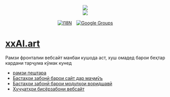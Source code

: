 <p align="center"><a href="https://xxai.art"><img src="https://cdn.jsdelivr.net/gh/xxai-art/doc/logo.svg"/></a><br/><a href="https://xxai.art"><img src="https://cdn.jsdelivr.net/gh/xxai-art/doc/xxai.svg"/></a></p><p align="center"><a href="https://github.com/xxai-art/doc#readme"><img alt="I18N" src="https://cdn.jsdelivr.net/gh/wactax/img/t.svg"/></a>　<a href="https://groups.google.com/u/0/g/xxai-art"><img alt="Google Groups" src="https://cdn.jsdelivr.net/gh/wactax/img/g-groups.svg"/></a></p>

# [xxAI.art](https://xxAI.art)

Рамзи фронталии вебсайт манбаи кушода аст, хуш омадед барои беҳтар кардани тарҷума кӯмак кунед

* [рамзи пештара](https://github.com/xxai-art/web)
* [Бастаҳои забонӣ барои сайт дар маҷмӯъ](https://github.com/xxai-art/web/tree/main/i18n)
* [Бастаҳои забонӣ барои модулҳои воридшавӣ](https://github.com/wacpkg/user/tree/main/ui.i18n)
* [Ҳуҷҷатҳои бисёрзабони вебсайт](https://github.com/xxai-doc)
